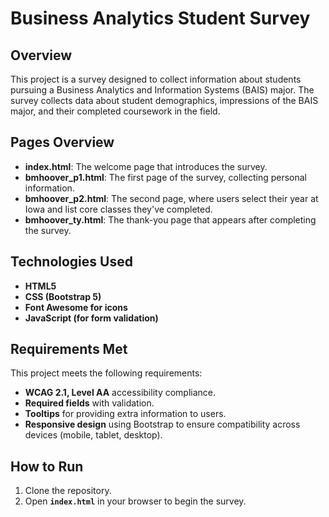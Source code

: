 # Business Analytics Student Survey

## Overview

This project is a survey designed to collect information about students pursuing a Business Analytics and Information Systems (BAIS) major. The survey collects data about student demographics, impressions of the BAIS major, and their completed coursework in the field.

## Pages Overview

- **index.html**: The welcome page that introduces the survey.
- **bmhoover_p1.html**: The first page of the survey, collecting personal information.
- **bmhoover_p2.html**: The second page, where users select their year at Iowa and list core classes they've completed.
- **bmhoover_ty.html**: The thank-you page that appears after completing the survey.

## Technologies Used

- **HTML5**
- **CSS (Bootstrap 5)**
- **Font Awesome for icons**
- **JavaScript (for form validation)**

## Requirements Met

This project meets the following requirements:
- **WCAG 2.1, Level AA** accessibility compliance.
- **Required fields** with validation.
- **Tooltips** for providing extra information to users.
- **Responsive design** using Bootstrap to ensure compatibility across devices (mobile, tablet, desktop).

## How to Run

1. Clone the repository.
2. Open **`index.html`** in your browser to begin the survey.

